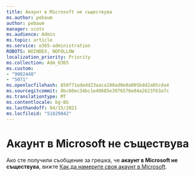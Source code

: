 ```yaml
---
title: Акаунт в Microsoft не съществува
ms.author: pebaum
author: pebaum
manager: scotv
ms.audience: Admin
ms.topic: article
ms.service: o365-administration
ROBOTS: NOINDEX, NOFOLLOW
localization_priority: Priority
ms.collection: Adm_O365
ms.custom:
- "9002448"
- "5071"
ms.openlocfilehash: 850f71ededd23aaca198ad0e0a005bdd2a05cda4
ms.sourcegitcommit: 8bc60ec34bc1e40685e3976576e04a2623f63a7c
ms.translationtype: MT
ms.contentlocale: bg-BG
ms.lasthandoff: 04/15/2021
ms.locfileid: "51829842"
---
```

# <a name="microsoft-account-does-not-exist"></a>Акаунт в Microsoft не съществува

Ако сте получили съобщение за грешка, че **акаунт в Microsoft не съществува**, вижте [Как да намерите своя акаунт в Microsoft](https://support.microsoft.com/help/13811/microsoft-account-how-to-find).
